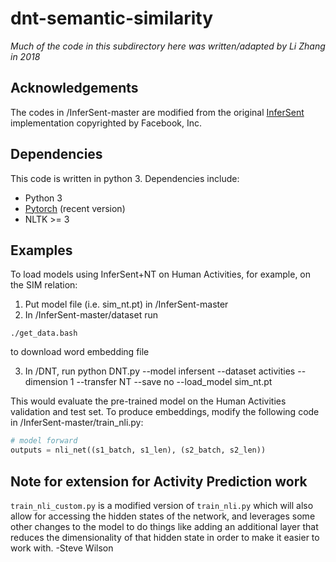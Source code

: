 # dnt-semantic-similarity

*Much of the code in this subdirectory here was written/adapted by Li Zhang in 2018*

## Acknowledgements
The codes in /InferSent-master are modified from the original [InferSent](https://github.com/facebookresearch/InferSent) implementation copyrighted by Facebook, Inc.

## Dependencies

This code is written in python 3. Dependencies include:

* Python 3
* [Pytorch](http://pytorch.org/) (recent version)
* NLTK >= 3

## Examples

To load models using InferSent+NT on Human Activities, for example, on the SIM relation:
1. Put model file (i.e. sim_nt.pt) in /InferSent-master
2. In /InferSent-master/dataset run
```
./get_data.bash 
```
to download word embedding file

3. In /DNT, run python DNT.py --model infersent --dataset activities --dimension 1 --transfer NT --save no --load_model sim_nt.pt

This would evaluate the pre-trained model on the Human Activities validation and test set. To produce embeddings, modify the following code in /InferSent-master/train_nli.py:
```python
# model forward
outputs = nli_net((s1_batch, s1_len), (s2_batch, s2_len))
```

## Note for extension for Activity Prediction work

`train_nli_custom.py` is a modified version of `train_nli.py` which will also allow for accessing the hidden states of the network, and leverages some other changes to the model to do things like adding an additional layer that reduces the dimensionality of that hidden state in order to make it easier to work with. -Steve Wilson
